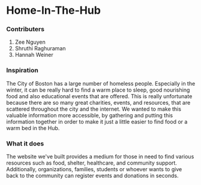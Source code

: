 # Home-In-The-Hub

### Contributers
1) Zee Nguyen
2) Shruthi Raghuraman
3) Hannah Weiner

### Inspiration
The City of Boston has a large number of homeless people. Especially in the winter, it can be really hard to find a warm place to sleep, good nourishing food and also educational events that are offered. This is really unfortunate because there are so many great charities, events, and resources, that are scattered throughout the city and the internet. We wanted to make this valuable information more accessible, by gathering and putting this information together in order to make it just a little easier to find food or a warm bed in the Hub.

### What it does
The website we've built provides a medium for those in need to find various resources such as food, shelter, healthcare, and community support. Additionally, organizations, families, students or whoever wants to give back to the community can register events and donations in seconds.
